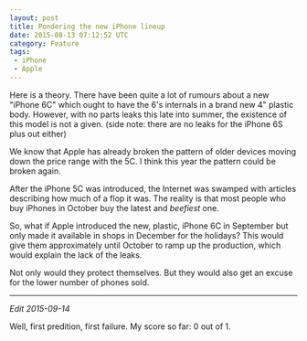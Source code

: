 ```yaml
---
layout: post
title: Pondering the new iPhone lineup
date: 2015-08-13 07:12:52 UTC
category: Feature
tags:
 - iPhone
 - Apple
---
```


Here is a theory. There have been quite a lot of rumours about a new "iPhone
6C" which ought to have the 6's internals in a brand new 4" plastic body.
However, with no parts leaks this late into summer, the existence of this model
is not a given.  (side note: there are no leaks for the iPhone 6S plus out
either)

We know that Apple has already broken the pattern of older devices moving down
the price range with the 5C. I think this year the pattern could be broken
again.

After the iPhone 5C was introduced, the Internet was swamped with articles
describing how much of a flop it was. The reality is that most people who buy
iPhones in October buy the latest and *beefiest* one.

So, what if Apple introduced the new, plastic, iPhone 6C in September but only
made it available in shops in December for the holidays? This would give them
approximately until October to ramp up the production, which would explain the
lack of the leaks.

Not only would they protect themselves. But they would also get an excuse for
the lower number of phones sold.

---

*Edit 2015-09-14* 

Well, first predition, first failure. My score so far: 0 out
of 1.

